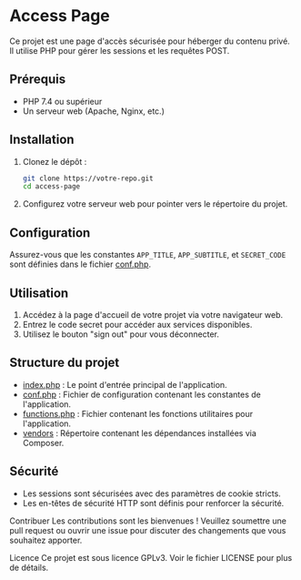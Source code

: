 # Access Page

Ce projet est une page d'accès sécurisée pour héberger du contenu privé. Il utilise PHP pour gérer les sessions et les requêtes POST.

## Prérequis

- PHP 7.4 ou supérieur
- Un serveur web (Apache, Nginx, etc.)

## Installation

1. Clonez le dépôt :
    ```sh
    git clone https://votre-repo.git
    cd access-page
    ```

2. Configurez votre serveur web pour pointer vers le répertoire du projet.

## Configuration

Assurez-vous que les constantes `APP_TITLE`, `APP_SUBTITLE`, et `SECRET_CODE` sont définies dans le fichier [conf.php](http://_vscodecontentref_/0).

## Utilisation

1. Accédez à la page d'accueil de votre projet via votre navigateur web.
2. Entrez le code secret pour accéder aux services disponibles.
3. Utilisez le bouton "sign out" pour vous déconnecter.

## Structure du projet

- [index.php](http://_vscodecontentref_/1) : Le point d'entrée principal de l'application.
- [conf.php](http://_vscodecontentref_/2) : Fichier de configuration contenant les constantes de l'application.
- [functions.php](http://_vscodecontentref_/3) : Fichier contenant les fonctions utilitaires pour l'application.
- [vendors](http://_vscodecontentref_/4) : Répertoire contenant les dépendances installées via Composer.

## Sécurité

- Les sessions sont sécurisées avec des paramètres de cookie stricts.
- Les en-têtes de sécurité HTTP sont définis pour renforcer la sécurité.

Contribuer
Les contributions sont les bienvenues ! Veuillez soumettre une pull request ou ouvrir une issue pour discuter des changements que vous souhaitez apporter.

Licence
Ce projet est sous licence GPLv3. Voir le fichier LICENSE pour plus de détails.
